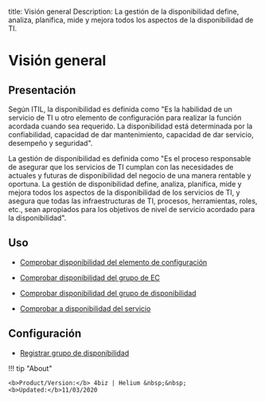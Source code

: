 title: Visión general
Description: La gestión de la disponibilidad define, analiza, planifica, mide y mejora todos los aspectos de la disponibilidad de TI.
# Visión general


Presentación
------

Según ITIL, la disponibilidad es definida como "Es la habilidad de un servicio
de TI u otro elemento de configuración para realizar la función acordada cuando
sea requerido. La disponibilidad está determinada por la confiabilidad,
capacidad de dar mantenimiento, capacidad de dar servicio, desempeño y
seguridad".

La gestión de disponibilidad es definida como "Es el proceso responsable de
asegurar que los servicios de TI cumplan con las necesidades de actuales y
futuras de disponibilidad del negocio de una manera rentable y oportuna. La
gestión de disponibilidad define, analiza, planifica, mide y mejora todos los
aspectos de la disponibilidad de los servicios de TI, y asegura que todas las
infraestructuras de TI, procesos, herramientas, roles, etc., sean apropiados
para los objetivos de nivel de servicio acordado para la disponibilidad".

Uso
-------


- [Comprobar disponibilidad del elemento de configuración](/es-es/4biz-helium/processes/availability/use/configuration-item-availability.html)

- [Comprobar disponibilidad del grupo de EC](/es-es/4biz-helium/processes/availability/use/CI-group-availability.html)

- [Comprobar disponibilidad del grupo de disponibilidad](/es-es/4biz-helium/processes/availability/use/availability-group.html)

- [Comprobar a disponibilidad del servicio](/es-es/4biz-helium/processes/availability/use/service-availability.html)


Configuración
-----------------


- [Registrar grupo de disponibilidad](/es-es/4biz-helium/processes/availability/configuration/register-availability-group.html)

!!! tip "About"

    <b>Product/Version:</b> 4biz | Helium &nbsp;&nbsp;
    <b>Updated:</b>11/03/2020
